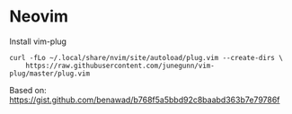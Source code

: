 # Neovim

Install vim-plug
```
curl -fLo ~/.local/share/nvim/site/autoload/plug.vim --create-dirs \
    https://raw.githubusercontent.com/junegunn/vim-plug/master/plug.vim
```

Based on: https://gist.github.com/benawad/b768f5a5bbd92c8baabd363b7e79786f